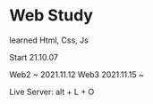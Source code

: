 # Web Study

learned Html, Css, Js
 
Start 21.10.07

Web2 ~ 2021.11.12
Web3 2021.11.15 ~ 

Live Server: alt + L + O 
